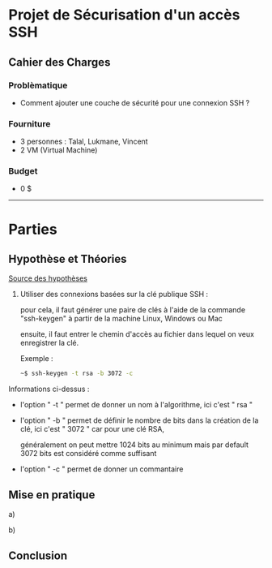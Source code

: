 [TODO]: # (Continuer le fichier markdown) 
[TODO]: # (Setup les deux machines virtuels)
[TODO]: # (Implémenter la connexion 2FA)
[TODO]: # (Tester le ficher d'installation)


# Projet de Sécurisation d'un accès SSH

## Cahier des Charges 

### Problèmatique 
- Comment ajouter une couche de sécurité pour une connexion SSH ?

### Fourniture  
- 3 personnes : Talal, Lukmane, Vincent
- 2 VM (Virtual Machine)

### Budget  
- 0 $

---

# Parties 

## Hypothèse et Théories 

 [Source des hypothèses](https://www.rcdevs.com/fr/7-ways-to-secure-your-ssh-server/)

1) Utiliser des connexions basées sur la clé publique SSH :
   
   pour cela, il faut générer une paire de clés à l'aide de la commande "ssh-keygen" à partir de la machine Linux, Windows ou Mac
   
   ensuite, il faut entrer le chemin d'accès au fichier dans lequel on veux enregistrer la clé.

   Exemple :

   ```sh
   ~$ ssh-keygen -t rsa -b 3072 -c
   ```

<!---
Essaye d'utiliser "``" (sans les guillemets) pour surligner les options de la commandes.
Tu peux aussi tout écrire sur la même ligne, c'est plus propre et plus pro.

Si tu veux faire une liste avec des lettres utilise ces balises HTML.
<ol type="a">
    <li>truc</li>
    <li>machin</li>
</ol>
--->

   Informations ci-dessus :

   - l'option " -t " permet de donner un nom à l'algorithme, ici c'est " rsa "

   - l'option " -b " permet de définir le nombre de bits dans la création de la clé, ici c'est " 3072 " car pour une clé RSA,

     généralement on peut mettre 1024 bits au minimum mais par default 3072 bits est considéré comme suffisant

   - l'option " -c " permet de donner un commantaire 


## Mise en pratique 

a) 

b) 

## Conclusion
